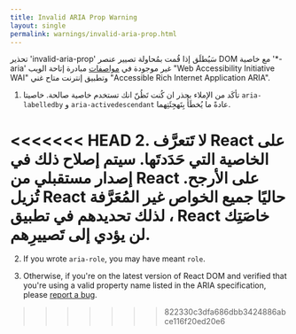 ```yaml
---
title: Invalid ARIA Prop Warning
layout: single
permalink: warnings/invalid-aria-prop.html
---
```


تحذير 'invalid-aria-prop' سَيُطلَق إذا قُمت بمُحاولة تصيير عنصر DOM مع خاصية '*-aria' غير موجودة في [مواصفات](https://www.w3.org/TR/wai-aria-1.1/#states_and_properties) مبادرة إتاحة الويب "Web Accessibility Initiative WAI" وتطبيق إنترنت متاح غني "Accessible Rich Internet Application ARIA".

1. تأكَد من الإملاء بحذر ان كُنت تَظُنّ انك تستخدم خاصية صالحة. خاصيتا `aria-labelledby` و `aria-activedescendant` عادةً ما يُخطَأُ بِتَهجِئَتِهما.

<<<<<<< HEAD
2. لا تَتعرَّف React على الخاصية التي حَدَدتَها. سيتم إصلاح ذلك في إصدار مستقبلي من React على الأرجح. تُزيل React حاليًا جميع الخواص غير المُعَرَّفة ، لذلك تحديدهم في تطبيق React خاصَتِك لن يؤدي إلى تَصييرِهم.
=======
2. If you wrote `aria-role`, you may have meant `role`.

3. Otherwise, if you're on the latest version of React DOM and verified that you're using a valid property name listed in the ARIA specification, please [report a bug](https://github.com/facebook/react/issues/new/choose).
>>>>>>> 822330c3dfa686dbb3424886abce116f20ed20e6
